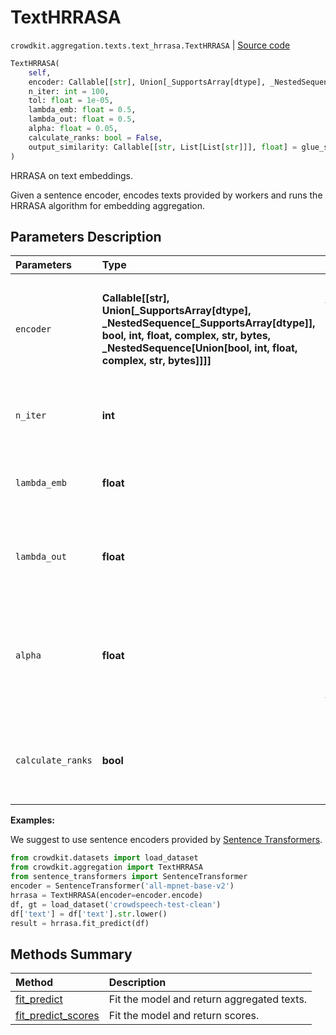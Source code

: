 # TextHRRASA
`crowdkit.aggregation.texts.text_hrrasa.TextHRRASA` | [Source code](https://github.com/Toloka/crowd-kit/blob/v1.2.1/crowdkit/aggregation/texts/text_hrrasa.py#L11)

```python
TextHRRASA(
    self,
    encoder: Callable[[str], Union[_SupportsArray[dtype], _NestedSequence[_SupportsArray[dtype]], bool, int, float, complex, str, bytes, _NestedSequence[Union[bool, int, float, complex, str, bytes]]]],
    n_iter: int = 100,
    tol: float = 1e-05,
    lambda_emb: float = 0.5,
    lambda_out: float = 0.5,
    alpha: float = 0.05,
    calculate_ranks: bool = False,
    output_similarity: Callable[[str, List[List[str]]], float] = glue_similarity
)
```

HRRASA on text embeddings.


Given a sentence encoder, encodes texts provided by workers and runs the HRRASA algorithm for embedding
aggregation.

## Parameters Description

| Parameters | Type | Description |
| :----------| :----| :-----------|
`encoder`|**Callable\[\[str\], Union\[_SupportsArray\[dtype\], _NestedSequence\[_SupportsArray\[dtype\]\], bool, int, float, complex, str, bytes, _NestedSequence\[Union\[bool, int, float, complex, str, bytes\]\]\]\]**|<p>A callable that takes a text and returns a NumPy array containing the corresponding embedding.</p>
`n_iter`|**int**|<p>A number of HRRASA iterations.</p>
`lambda_emb`|**float**|<p>A weight of reliability calculated on embeddigs.</p>
`lambda_out`|**float**|<p>A weight of reliability calculated on outputs.</p>
`alpha`|**float**|<p>Confidence level of chi-squared distribution quantiles in beta parameter formula.</p>
`calculate_ranks`|**bool**|<p>If true, calculate additional attribute `ranks_`.</p>

**Examples:**

We suggest to use sentence encoders provided by [Sentence Transformers](https://www.sbert.net).
```python
from crowdkit.datasets import load_dataset
from crowdkit.aggregation import TextHRRASA
from sentence_transformers import SentenceTransformer
encoder = SentenceTransformer('all-mpnet-base-v2')
hrrasa = TextHRRASA(encoder=encoder.encode)
df, gt = load_dataset('crowdspeech-test-clean')
df['text'] = df['text'].str.lower()
result = hrrasa.fit_predict(df)
```
## Methods Summary

| Method | Description |
| :------| :-----------|
[fit_predict](crowdkit.aggregation.texts.text_hrrasa.TextHRRASA.fit_predict.md)| Fit the model and return aggregated texts.
[fit_predict_scores](crowdkit.aggregation.texts.text_hrrasa.TextHRRASA.fit_predict_scores.md)| Fit the model and return scores.
